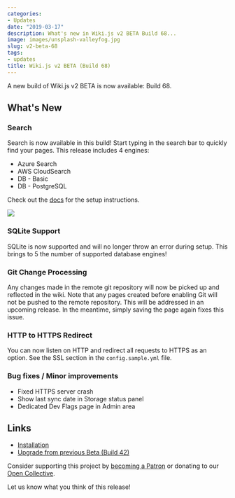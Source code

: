 ```yaml
---
categories:
- Updates
date: "2019-03-17"
description: What's new in Wiki.js v2 BETA Build 68...
image: images/unsplash-valleyfog.jpg
slug: v2-beta-68
tags:
- updates
title: Wiki.js v2 BETA (Build 68)
---
```


A new build of Wiki.js v2 BETA is now available: Build 68.

## What's New
### Search
Search is now available in this build! Start typing in the search bar to quickly find your pages. This release includes 4 engines:

- Azure Search
- AWS CloudSearch
- DB - Basic
- DB - PostgreSQL

Check out the [docs](https://docs-beta.requarks.io/search) for the setup instructions.

![](/images/wikijs-searchresults.png)

### SQLite Support
SQLite is now supported and will no longer throw an error during setup. This brings to 5 the number of supported database engines!

### Git Change Processing
Any changes made in the remote git repository will now be picked up and reflected in the wiki. Note that any pages created before enabling Git will not be pushed to the remote repository. This will be addressed in an upcoming release. In the meantime, simply saving the page again fixes this issue.

### HTTP to HTTPS Redirect
You can now listen on HTTP and redirect all requests to HTTPS as an option. See the SSL section in the `config.sample.yml` file.

### Bug fixes / Minor improvements
- Fixed HTTPS server crash
- Show last sync date in Storage status panel
- Dedicated Dev Flags page in Admin area

## Links

- [Installation](https://docs-beta.requarks.io/install)
- [Upgrade from previous Beta (Build 42)](https://docs-beta.requarks.io/install/upgrade)

Consider supporting this project by [becoming a Patron](https://www.patreon.com/requarks) or donating to our [Open Collective](https://opencollective.com/wikijs).

Let us know what you think of this release!
